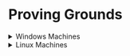# Proving Grounds

<details>

<summary>Windows Machines</summary>

* [x] [HelpDesk](https://lojique.gitbook.io/proving-grounds-1/v/helpdesk/)
* [x] Squid
* [x] [Slort](https://lojique.gitbook.io/proving-grounds-1/v/slort/)
* [x] AuthBy
* [x] [UT99](https://lojique.gitbook.io/proving-grounds-1/v/ut99/)
* [x] [MeatHead](https://lojique.gitbook.io/proving-grounds-1/v/meathead/)
* [x] Jacko
* [ ] Medjed
* [x] [Algeron](https://lojique.gitbook.io/proving-grounds-1/v/algernon-1/)
* [x] [Hutch](https://lojique.gitbook.io/proving-grounds-1/v/hutch/)
* [x] [Heist](https://lojique.gitbook.io/proving-grounds-1/v/heist/)
* [x] [Shenzi](https://lojique.gitbook.io/proving-grounds-1/v/shenzi/)
* [ ] DVR4
* [x] [Internal](https://lojique.gitbook.io/windows/v/internal/)
* [ ] Craft
* [x] [Vault](https://lojique.gitbook.io/proving-grounds-1/v/vault/)
* [ ] BillyBoss

</details>

<details>

<summary>Linux Machines</summary>

* [x] [ClamAV](https://lojique.gitbook.io/proving-grounds-1/v/clamav/)
* [ ] Tico
* [ ] Fail
* [x] [Nibbles](https://lojique.gitbook.io/proving-grounds-1/v/nibbles/)
* [ ] Banzai
* [ ] Hunit
* [x] [Zino](https://lojique.gitbook.io/proving-grounds-1/v/zino/)
* [ ] Peppo
* [ ] Dibble
* [ ] Hetemit
* [ ] Sybaris
* [x] [ZenPhoto](https://lojique.gitbook.io/proving-grounds-1/v/zenphoto/)
* [ ] Readys
* [ ] Nukem
* [x] [Walla](https://lojique.gitbook.io/proving-grounds-1/v/walla/)
* [ ] Pelican
* [x] [Snookums](https://lojique.gitbook.io/proving-grounds-1/v/snookums/)
* [x] [Exfiltrated](https://lojique.gitbook.io/proving-grounds-1/v/exfiltrated/)
* [x] [Twiggy](https://lojique.gitbook.io/proving-grounds-1/v/twiggy/)
* [x] [Bratarina](https://lojique.gitbook.io/proving-grounds-1/v/bratarina/)
* [ ] BlackGate
* [ ] Sirol

</details>

